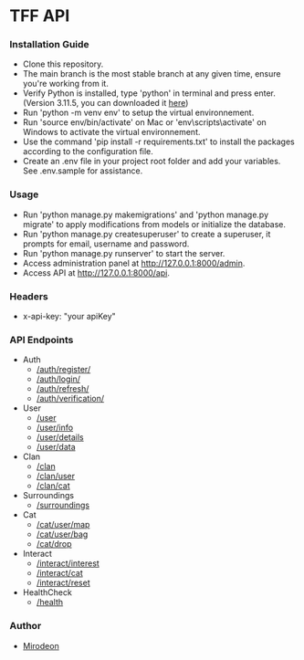 # TFF API
### Installation Guide
* Clone this repository.
* The main branch is the most stable branch at any given time, ensure you're working from it.
* Verify Python is installed, type 'python' in terminal and press enter. 
(Version 3.11.5, you can downloaded it [here](https://www.python.org))
* Run 'python -m venv env' to setup the virtual environnement.
* Run 'source env/bin/activate' on Mac or 'env\scripts\activate' on Windows to activate the virtual environnement.
* Use the command 'pip install -r requirements.txt' to install the packages according to the configuration file.
* Create an .env file in your project root folder and add your variables. See .env.sample for assistance.
### Usage
* Run 'python manage.py makemigrations' and 'python manage.py migrate' to apply modifications from models or initialize the database.
* Run 'python manage.py createsuperuser' to create a superuser, it prompts for email, username and password.
* Run 'python manage.py runserver' to start the server.
* Access administration panel at http://127.0.0.1:8000/admin.
* Access API at http://127.0.0.1:8000/api.
### Headers
* x-api-key: "your apiKey"
### API Endpoints
+ Auth   
   * [/auth/register/](https://github.com/Mirodeon/TFF-API/blob/main/documentation/auth/auth_register.md)   
   * [/auth/login/](https://github.com/Mirodeon/TFF-API/blob/main/documentation/auth/auth_login.md)   
   * [/auth/refresh/](https://github.com/Mirodeon/TFF-API/blob/main/documentation/auth/auth_refresh.md) 
   * [/auth/verification/](https://github.com/Mirodeon/TFF-API/blob/main/documentation/auth/auth_verification.md) 
+ User   
   * [/user](https://github.com/Mirodeon/TFF-API/blob/main/documentation/user/user.md) 
   * [/user/info](https://github.com/Mirodeon/TFF-API/blob/main/documentation/user/user_info.md)
   * [/user/details](https://github.com/Mirodeon/TFF-API/blob/main/documentation/user/user_details.md)
   * [/user/data](https://github.com/Mirodeon/TFF-API/blob/main/documentation/user/user_data.md)
+ Clan 
   * [/clan](https://github.com/Mirodeon/TFF-API/blob/main/documentation/clan/clan.md) 
   * [/clan/user](https://github.com/Mirodeon/TFF-API/blob/main/documentation/clan/clan_user.md)
   * [/clan/cat](https://github.com/Mirodeon/TFF-API/blob/main/documentation/clan/clan_cat.md)
+ Surroundings 
   * [/surroundings](https://github.com/Mirodeon/TFF-API/blob/main/documentation/surroundings/surroundings.md)
+ Cat
   * [/cat/user/map](https://github.com/Mirodeon/TFF-API/blob/main/documentation/cat/cat_user_map.md) 
   * [/cat/user/bag](https://github.com/Mirodeon/TFF-API/blob/main/documentation/cat/cat_user_bag.md)
   * [/cat/drop](https://github.com/Mirodeon/TFF-API/blob/main/documentation/cat/cat_drop.md)
+ Interact
   * [/interact/interest](https://github.com/Mirodeon/TFF-API/blob/main/documentation/interact/clan.md) 
   * [/interact/cat](https://github.com/Mirodeon/TFF-API/blob/main/documentation/interact/clan_user.md)
   * [/interact/reset](https://github.com/Mirodeon/TFF-API/blob/main/documentation/interact/clan_cat.md)
+ HealthCheck
   * [/health](https://github.com/Mirodeon/TFF-API/blob/main/documentation/healthCheck/surroundings.md)
### Author
* [Mirodeon](https://https://github.com/Mirodeon)

